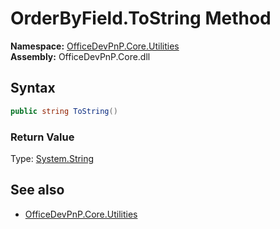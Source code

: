 # OrderByField.ToString Method  
**Namespace:** [OfficeDevPnP.Core.Utilities](OfficeDevPnP.Core.Utilities.md)  
**Assembly:** OfficeDevPnP.Core.dll  
## Syntax
```C#
public string ToString()
```
### Return Value
Type: [System.String](System.String.md)  

## See also
- [OfficeDevPnP.Core.Utilities](OfficeDevPnP.Core.Utilities.md)
